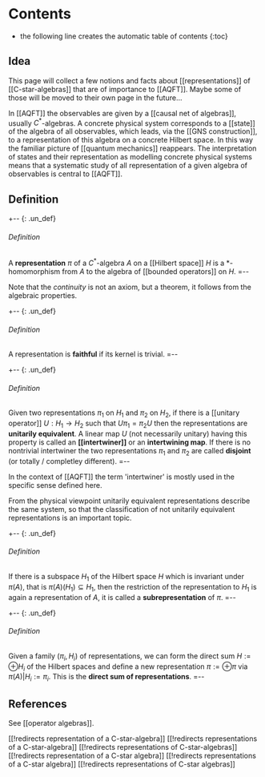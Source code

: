 
# Contents
* the following line creates the automatic table of contents
{:toc}


## Idea

This page will collect a few notions and facts about [[representations]] of [[C-star-algebras]] that are of importance to [[AQFT]]. Maybe some of those will be moved to their own page in the future...

In [[AQFT]] the observables are given by a [[causal net of algebras]], usually $C^*$-algebras. A concrete physical system corresponds to a [[state]] of the algebra of all observables, which leads, via the [[GNS construction]], to a representation of this algebra on a concrete Hilbert space. In this way the familiar picture of [[quantum mechanics]] reappears. The interpretation of states and their representation as modelling concrete physical systems means that a systematic study of all representation of a given algebra of observables is central to [[AQFT]].

## Definition

+-- {: .un_def}
###### Definition
A **representation** $\pi$ of a $C^*$-algebra $A$ on a [[Hilbert space]] $H$ is a $*$-homomorphism from $A$ to the algebra of [[bounded operators]] on $H$.
=--

Note that the _continuity_ is not an axiom, but a theorem, it follows from the algebraic properties.

+-- {: .un_def}
###### Definition
A representation is **faithful** if its kernel is trivial.
=--

+-- {: .un_def}
###### Definition
Given two representations $\pi_1$ on $H_1$ and $\pi_2$ on $H_2$, if there is a [[unitary operator]] $U: H_1 \to H_2$ such that $U \pi_1 = \pi_2 U$ then the representations are **unitarily equivalent**. A linear map $U$ (not necessarily unitary) having this property is called an **[[intertwiner]]** or an **intertwining map**. If there is no nontrivial intertwiner the two representations $\pi_1$ and $\pi_2$ are called **disjoint** (or totally / completley different).
=--

In the context of [[AQFT]] the term 'intertwiner' is mostly used in the specific sense defined here.

From the physical viewpoint unitarily equivalent representations describe the same system, so that the classification of not unitarily equivalent representations is an important topic.

+-- {: .un_def}
###### Definition
If there is a subspace $H_1$ of the Hilbert space $H$ which is invariant under $\pi(A)$, that is $\pi(A)(H_1) \subseteq H_1$, then the restriction of the representation to $H_1$ is again a representation of $A$, it is called a **subrepresentation** of $\pi$. 
=--

+-- {: .un_def}
###### Definition
Given a family $(\pi_i, H_i)$ of representations, we can form the direct sum $H := \oplus H_i$ of the Hilbert spaces and define a new representation $\pi := \oplus \pi$ via $\pi(A) | H_i := \pi_i$. This is the **direct sum of representations**.
=--


## References

See [[operator algebras]].


[[!redirects representation of a C-star-algebra]]
[[!redirects representations of a C-star-algebra]]
[[!redirects representations of C-star-algebras]]
[[!redirects representation of a C-star algebra]]
[[!redirects representations of a C-star algebra]]
[[!redirects representations of C-star algebras]]
